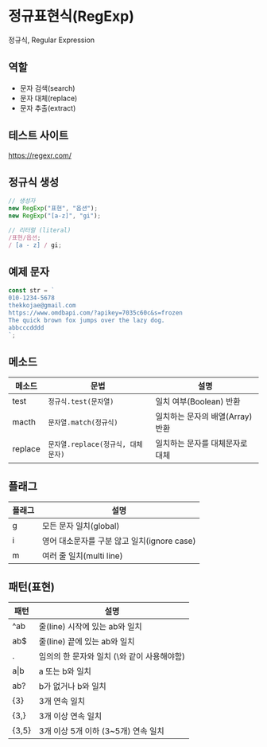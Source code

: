 # 정규표현식(RegExp)

정규식, Regular Expression

## 역할

- 문자 검색(search)
- 문자 대체(replace)
- 문자 추출(extract)

## 테스트 사이트

https://regexr.com/

## 정규식 생성

```js
// 생성자
new RegExp("표현", "옵션");
new RegExp("[a-z]", "gi");

// 리터럴 (literal)
/표현/옵션;
/ [a - z] / gi;
```

## 예제 문자

```js
const str = `
010-1234-5678
thekkojae@gmail.com
https://www.omdbapi.com/?apikey=7035c60c&s=frozen
The quick brown fox jumps over the lazy dog.
abbcccdddd
`;
```

## 메소드

| 메소드  | 문법                               | 설명                             |
| ------- | ---------------------------------- | -------------------------------- |
| test    | `정규식.test(문자열)`              | 일치 여부(Boolean) 반환          |
| macth   | `문자열.match(정규식)`             | 일치하는 문자의 배열(Array) 반환 |
| replace | `문자열.replace(정규식, 대체문자)` | 일치하는 문자를 대체문자로 대체  |

## 플래그

| 플래그 | 설명                                        |
| ------ | ------------------------------------------- |
| g      | 모든 문자 일치(global)                      |
| i      | 영어 대소문자를 구분 않고 일치(ignore case) |
| m      | 여러 줄 일치(multi line)                    |

## 패턴(표현)

| 패턴  | 설명                                        |
| ----- | ------------------------------------------- |
| ^ab   | 줄(line) 시작에 있는 ab와 일치              |
| ab$   | 줄(line) 끝에 있는 ab와 일치                |
| .     | 임의의 한 문자와 일치 (\와 같이 사용해야함) |
| a\|b  | a 또는 b와 일치                             |
| ab?   | b가 없거나 b와 일치                         |
| {3}   | 3개 연속 일치                               |
| {3,}  | 3개 이상 연속 일치                          |
| {3,5} | 3개 이상 5개 이하 (3~5개) 연속 일치         |
